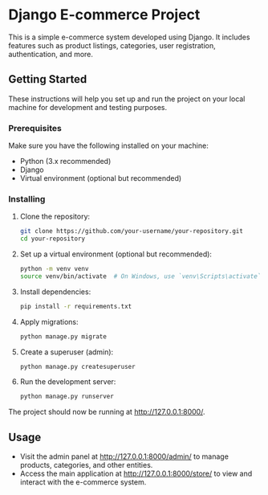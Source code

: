 # Django E-commerce Project

This is a simple e-commerce system developed using Django. It includes features such as product listings, categories, user registration, authentication, and more.

## Getting Started

These instructions will help you set up and run the project on your local machine for development and testing purposes.

### Prerequisites

Make sure you have the following installed on your machine:

- Python (3.x recommended)
- Django
- Virtual environment (optional but recommended)

### Installing

1. Clone the repository:

    ```bash
    git clone https://github.com/your-username/your-repository.git
    cd your-repository
    ```

2. Set up a virtual environment (optional but recommended):

    ```bash
    python -m venv venv
    source venv/bin/activate  # On Windows, use `venv\Scripts\activate`
    ```

3. Install dependencies:

    ```bash
    pip install -r requirements.txt
    ```

4. Apply migrations:

    ```bash
    python manage.py migrate
    ```

5. Create a superuser (admin):

    ```bash
    python manage.py createsuperuser
    ```

6. Run the development server:

    ```bash
    python manage.py runserver
    ```

The project should now be running at http://127.0.0.1:8000/.

## Usage

- Visit the admin panel at http://127.0.0.1:8000/admin/ to manage products, categories, and other entities.
- Access the main application at http://127.0.0.1:8000/store/ to view and interact with the e-commerce system.
